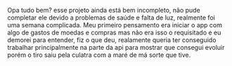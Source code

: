 Opa tudo bem? esse projeto ainda está bem incompleto, não pude completar ele devido a problemas de saúde e falta de luz, realmente foi uma semana complicada.
Meu primeiro pensamento era iniciar o app com algo de gastos de moedas e compras mas não era isso o requisitado e eu demorei para entender, fiz o que deu, realamente queria ter conseguido trabalhar principalmente na parte da api para mostrar que consegui evoluir porém o tiro saiu pela culatra com a maré de má sorte que tive.
